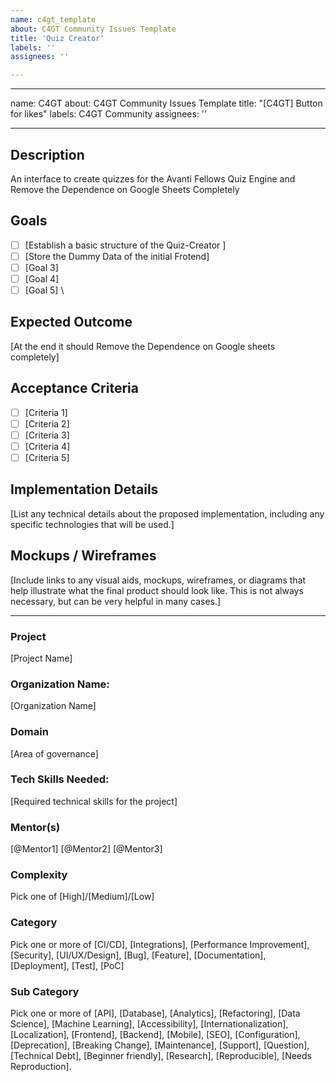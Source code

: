 ```yaml
---
name: c4gt_template
about: C4GT Community Issues Template
title: 'Quiz Creator'
labels: ''
assignees: ''

---
```


---
name: C4GT
about: C4GT Community Issues Template
title: "[C4GT] Button for likes"
labels: C4GT Community
assignees: ''

---

## Description
An interface to create quizzes for the Avanti Fellows Quiz Engine and Remove the Dependence on Google Sheets Completely

## Goals
- [ ] [Establish a basic structure of the Quiz-Creator ]
- [ ] [Store the Dummy Data of the initial Frotend]
- [ ] [Goal 3]
- [ ] [Goal 4]
- [ ] [Goal 5]
\

## Expected Outcome
[At the end it should Remove the Dependence on Google sheets completely]

## Acceptance Criteria
- [ ] [Criteria 1]
- [ ] [Criteria 2]
- [ ] [Criteria 3]
- [ ] [Criteria 4]
- [ ] [Criteria 5]

## Implementation Details
[List any technical details about the proposed implementation, including any specific technologies that will be used.]

## Mockups / Wireframes
[Include links to any visual aids, mockups, wireframes, or diagrams that help illustrate what the final product should look like. This is not always necessary, but can be very helpful in many cases.]

---

### Project
[Project Name]

### Organization Name:
[Organization Name]

### Domain
[Area of governance]

<!-- Choose area of governance from the following list

| #  | Area of governance                          |
|----|--------------------------------------------|
| 1  | Education                                  |
| 2  | Healthcare                                 |
| 3  | Public Administration                      |
| 4  | Justice and Law Enforcement                |
| 5  | Taxation and Revenue Management            |
| 6  | Urban Planning and Infrastructure          |
| 7  | Environmental Governance                   |
| 8  | Social Welfare                             |
| 9  | E-Governance                               |
| 10 | Financial Governance                       |
| 11 | Electoral Systems                          |
| 12 | Defense and Security                       |
| 13 | Ethics and Anti-Corruption                 |
| 14 | Transportation                             |
| 15 | Energy and Utilities                       |
| 16 | Agriculture and Rural Development          |
| 17 | Trade and Commerce                         |
| 18 | Science and Technology                     |
| 19 | Labor and Employment                       |
| 20 | Culture and Tourism                        |
| 21 | Communications and Media                   |
| 22 | Disaster Management and Emergency Services |
| 23 | Indigenous Governance                      |
| 24 | Sports and Recreation                      |
| 25 | Water Resource Management                  |
| 26 | Housing and Urban Development              |
| 27 | Immigration and Border Control             |
| 28 | Land Management and Real Estate            |
| 29 | Regulatory Agencies and Compliance         |
| 30 | Others                                     |
-->

### Tech Skills Needed:
[Required technical skills for the project]

### Mentor(s)
[@Mentor1] [@Mentor2] [@Mentor3]

### Complexity
Pick one of [High]/[Medium]/[Low]

### Category
Pick one or more of [CI/CD], [Integrations], [Performance Improvement], [Security], [UI/UX/Design], [Bug], [Feature], [Documentation], [Deployment], [Test], [PoC]

### Sub Category
Pick one or more of [API], [Database], [Analytics], [Refactoring], [Data Science], [Machine Learning], [Accessibility], [Internationalization], [Localization], [Frontend], [Backend], [Mobile], [SEO], [Configuration], [Deprecation], [Breaking Change], [Maintenance], [Support], [Question], [Technical Debt], [Beginner friendly], [Research], [Reproducible], [Needs Reproduction].

